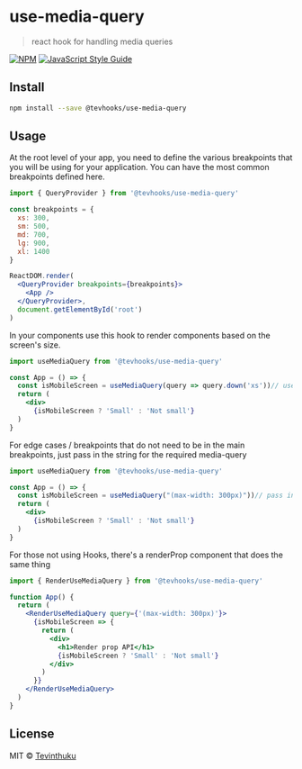 # use-media-query

> react hook for handling media queries

[![NPM](https://img.shields.io/npm/v/use-media-query.svg)](https://www.npmjs.com/package/use-media-query) [![JavaScript Style Guide](https://img.shields.io/badge/code_style-standard-brightgreen.svg)](https://standardjs.com)

## Install

```bash
npm install --save @tevhooks/use-media-query
```

## Usage

At the root level of your app, you need to define the various breakpoints that you will be using for your application.
You can have the most common breakpoints defined here.

```jsx
import { QueryProvider } from '@tevhooks/use-media-query'

const breakpoints = {
  xs: 300,
  sm: 500,
  md: 700,
  lg: 900,
  xl: 1400
}

ReactDOM.render(
  <QueryProvider breakpoints={breakpoints}>
    <App />
  </QueryProvider>,
  document.getElementById('root')
)
```

In your components use this hook to render components based on the screen's size.

```jsx
import useMediaQuery from '@tevhooks/use-media-query'

const App = () => {
  const isMobileScreen = useMediaQuery(query => query.down('xs'))// use the breakpoints that you defined in the root of your app
  return (
    <div>
      {isMobileScreen ? 'Small' : 'Not small'}
  )
}
```

For edge cases / breakpoints that do not need to be in the main breakpoints, just pass in the string for the required media-query

```jsx
import useMediaQuery from '@tevhooks/use-media-query'

const App = () => {
  const isMobileScreen = useMediaQuery("(max-width: 300px)"))// pass in the media-query string
  return (
    <div>
      {isMobileScreen ? 'Small' : 'Not small'}
  )
}
```

For those not using Hooks, there's a renderProp component that does the same thing

```jsx
import { RenderUseMediaQuery } from '@tevhooks/use-media-query'

function App() {
  return (
    <RenderUseMediaQuery query={'(max-width: 300px)'}>
      {isMobileScreen => {
        return (
          <div>
            <h1>Render prop API</h1>
            {isMobileScreen ? 'Small' : 'Not small'}
          </div>
        )
      }}
    </RenderUseMediaQuery>
  )
}
```

## License

MIT © [Tevinthuku](https://github.com/Tevinthuku)
